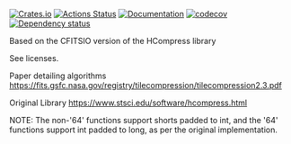 [![Crates.io](https://img.shields.io/crates/v/hcompress.svg)](https://crates.io/crates/hcompress)
[![Actions Status](https://github.com/petesmc/hcompress/workflows/CI/badge.svg)](https://github.com/petesmc/hcompress/actions)
[![Documentation](https://docs.rs/hcompress/badge.svg)](https://docs.rs/hcompress/)
[![codecov](https://codecov.io/gh/petesmc/hcompress/branch/master/graph/badge.svg?token=YZEX06JT7K)](https://codecov.io/gh/petesmc/hcompress)
[![Dependency status](https://deps.rs/repo/github/petesmc/hcompress/status.svg)](https://deps.rs/repo/github/petesmc/hcompress)

Based on the CFITSIO version of the HCompress library

See licenses.

Paper detailing algorithms
https://fits.gsfc.nasa.gov/registry/tilecompression/tilecompression2.3.pdf


Original Library
https://www.stsci.edu/software/hcompress.html

NOTE: The non-'64' functions support shorts padded to int, and the '64' functions support int padded to long, as per the original implementation.